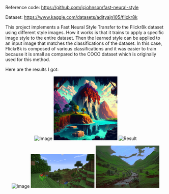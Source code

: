 Reference code: https://github.com/jcjohnson/fast-neural-style

Dataset: https://www.kaggle.com/datasets/adityajn105/flickr8k

This project implements a Fast Neural Style Transfer to the Flickr8k dataset using different style images. How it works is that it trains to apply a specific image style to the entire dataset.
Then the learned style can be applied to an input image that matches the classifications of the dataset. In this case, Flickr8k is composed of various classifications and it was easier to train because it is small as compared to the COCO dataset which is originally used for this method.

Here are the results I got:
<p align="center">
  <img src="input_image.jpg" alt="Image" width="200 height="200>
  <img src="style1.jpg" alt="Style" width="200 height="200>
  <img src="resultsstyle_out1.jpg" alt="Result" width="200 height="200>
</p>
<p align="center">
  <img src="input_image.jpg" alt="Image" width="200 height="200>
  <img src="style2.png" alt="Style" width="200 height="200>
  <img src="results/style_out2.jpg" alt="Result" width="200 height="200>
</p>
